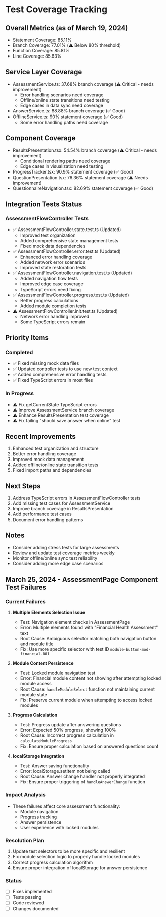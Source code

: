 # Test Coverage Tracking

## Overall Metrics (as of March 19, 2024)
- Statement Coverage: 85.11%
- Branch Coverage: 77.01% (⚠️ Below 80% threshold)
- Function Coverage: 85.81%
- Line Coverage: 85.63%

## Service Layer Coverage
- AssessmentService.ts: 37.68% branch coverage (⚠️ Critical - needs improvement)
  - Error handling scenarios need coverage
  - Offline/online state transitions need testing
  - Edge cases in data sync need coverage
- AnswerService.ts: 88.88% branch coverage (✅ Good)
- OfflineService.ts: 90% statement coverage (✅ Good)
  - Some error handling paths need coverage

## Component Coverage
- ResultsPresentation.tsx: 54.54% branch coverage (⚠️ Critical - needs improvement)
  - Conditional rendering paths need coverage
  - Edge cases in visualization need testing
- ProgressTracker.tsx: 90.9% statement coverage (✅ Good)
- QuestionPresentation.tsx: 76.36% statement coverage (⚠️ Needs improvement)
- QuestionnaireNavigation.tsx: 82.69% statement coverage (✅ Good)

## Integration Tests Status
### AssessmentFlowController Tests
- ✅ AssessmentFlowController.state.test.ts (Updated)
  - Improved test organization
  - Added comprehensive state management tests
  - Fixed mock data dependencies
- ✅ AssessmentFlowController.error.test.ts (Updated)
  - Enhanced error handling coverage
  - Added network error scenarios
  - Improved state restoration tests
- ✅ AssessmentFlowController.navigation.test.ts (Updated)
  - Added navigation flow tests
  - Improved edge case coverage
  - TypeScript errors need fixing
- ✅ AssessmentFlowController.progress.test.ts (Updated)
  - Better progress calculations
  - Added module completion tests
- ⚠️ AssessmentFlowController.init.test.ts (Updated)
  - Network error handling improved
  - Some TypeScript errors remain

## Priority Items
### Completed
- ✅ Fixed missing mock data files
- ✅ Updated controller tests to use new test context
- ✅ Added comprehensive error handling tests
- ✅ Fixed TypeScript errors in most files

### In Progress
- ⚠️ Fix getCurrentState TypeScript errors
- ⚠️ Improve AssessmentService branch coverage
- ⚠️ Enhance ResultsPresentation test coverage
- ⚠️ Fix failing "should save answer when online" test

## Recent Improvements
1. Enhanced test organization and structure
2. Better error handling coverage
3. Improved mock data management
4. Added offline/online state transition tests
5. Fixed import paths and dependencies

## Next Steps
1. Address TypeScript errors in AssessmentFlowController tests
2. Add missing test cases for AssessmentService
3. Improve branch coverage in ResultsPresentation
4. Add performance test cases
5. Document error handling patterns

## Notes
- Consider adding stress tests for large assessments
- Review and update test coverage metrics weekly
- Monitor offline/online sync test reliability
- Consider adding more edge case scenarios

## March 25, 2024 - AssessmentPage Component Test Failures

### Current Failures
1. **Multiple Elements Selection Issue**
   - Test: Navigation element checks in AssessmentPage
   - Error: Multiple elements found with "Financial Health Assessment" text
   - Root Cause: Ambiguous selector matching both navigation button and module title
   - Fix: Use more specific selector with test ID `module-button-mod-financial-001`

2. **Module Content Persistence**
   - Test: Locked module navigation test
   - Error: Financial module content not showing after attempting locked module access
   - Root Cause: `handleModuleSelect` function not maintaining current module state
   - Fix: Preserve current module when attempting to access locked modules

3. **Progress Calculation**
   - Test: Progress update after answering questions
   - Error: Expected 50% progress, showing 100%
   - Root Cause: Incorrect progress calculation in `calculateModuleProgress`
   - Fix: Ensure proper calculation based on answered questions count

4. **localStorage Integration**
   - Test: Answer saving functionality
   - Error: localStorage.setItem not being called
   - Root Cause: Answer change handler not properly integrated
   - Fix: Ensure proper triggering of `handleAnswerChange` function

### Impact Analysis
- These failures affect core assessment functionality:
  - Module navigation
  - Progress tracking
  - Answer persistence
  - User experience with locked modules

### Resolution Plan
1. Update test selectors to be more specific and resilient
2. Fix module selection logic to properly handle locked modules
3. Correct progress calculation algorithm
4. Ensure proper integration of localStorage for answer persistence

### Status
- [ ] Fixes implemented
- [ ] Tests passing
- [ ] Code reviewed
- [ ] Changes documented 